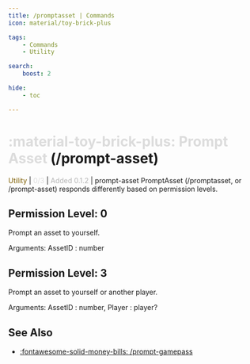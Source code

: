 ```yaml
---
title: /promptasset | Commands
icon: material/toy-brick-plus

tags:
    - Commands
    - Utility

search:
    boost: 2

hide:
    - toc

---
```

# <p style="color: rgb(220,220,220); display: inline;">:material-toy-brick-plus: Prompt Asset</p> (/prompt-asset)
<div style="display:inline;">
<p style="color: #7F5F02; display: inline;">Utility</p> | <p style="color: rgb(220,220,220); display: inline;">0/3</p> | <p style="color: rgb(180,180,180); display: inline;"> Added 0.1.2</p> | prompt-asset
</div>
PromptAsset (/promptasset, or /prompt-asset) responds differently based on permission levels.

## Permission Level: 0
Prompt an asset to yourself.

Arguments: AssetID : number

## Permission Level: 3
Prompt an asset to yourself or another player.

Arguments: AssetID : number, Player : player?

## See Also
* [:fontawesome-solid-money-bills: /prompt-gamepass](/Commands/specifics/prompt-gamepass/)